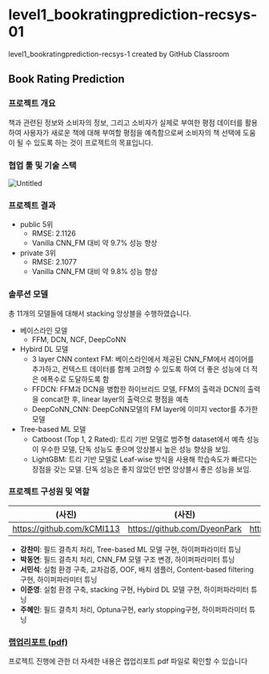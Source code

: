# level1_bookratingprediction-recsys-01
level1_bookratingprediction-recsys-1 created by GitHub Classroom

## Book Rating Prediction

### 프로젝트 개요

책과 관련된 정보와 소비자의 정보, 그리고 소비자가 실제로 부여한 평점 데이터를 활용하여 사용자가 새로운 책에 대해 부여할 평점을 예측함으로써 소비자의 책 선택에 도움이 될 수 있도록 하는 것이 프로젝트의 목표입니다.

### 협업 툴 및 기술 스택

![Untitled](https://s3-us-west-2.amazonaws.com/secure.notion-static.com/dd46a5a1-0ccd-4769-9d57-a5c317539855/Untitled.png)

### 프로젝트 결과

- public 5위
    - RMSE: 2.1126
    - Vanilla CNN_FM 대비 약 9.7% 성능 향상
- private 3위
    - RMSE: 2.1077
    - Vanilla CNN_FM 대비 약 9.8% 성능 향상

### 솔루션 모델

총 11개의 모델들에 대해서 stacking 앙상블을 수행하였습니다.

- 베이스라인 모델
    - FFM, DCN, NCF, DeepCoNN
- Hybird DL 모델
    - 3 layer CNN context FM:  베이스라인에서 제공된 CNN_FM에서 레이어를 추가하고, 컨텍스트 데이터를 함께 고려할 수 있도록 하여 더 좋은 성능에 더 적은 에폭수로 도달하도록 함
    - FFDCN: FFM과 DCN을 병합한 하이브리드 모델, FFM의 출력과 DCN의 출력을 concat한 후, linear layer의 출력으로 평점을 예측
    - DeepCoNN_CNN: DeepCoNN모델의 FM layer에 이미지 vector를 추가한 모델
- Tree-based ML 모델
    - Catboost (Top 1, 2 Rated): 트리 기반 모델로 범주형 dataset에서 예측 성능이 우수한 모델, 단독 성능도 좋으며 앙상블시 높은 성능 향상을 보임.
    - LightGBM: 트리 기반 모델로 Leaf-wise 방식을 사용해 학습속도가 빠르다는 장점을 갖는 모델. 단독 성능은 좋지 않았던 반면 앙상블시 좋은 성능을 보임.

### 프로젝트 구성원 및 역할

| (사진) | (사진) | (사진) | (사진) | (사진) |
| --- | --- | --- | --- | --- |
| https://github.com/kCMI113 | https://github.com/DyeonPark | https://github.com/alstjrdlzz | https://github.com/2jun0 | https://github.com/juhyein |
- **강찬미**: 필드 결측치 처리, Tree-based ML 모델 구현, 하이퍼파라미터 튜닝
- **박동연**: 필드 결측치 처리, CNN_FM 모델 구조 변경, 하이퍼파라미터 튜닝
- **서민석**: 실험 환경 구축, 교차검증, OOF, 배치 샘플러, Content-based filtering 구현, 하이퍼파라미터 튜닝
- **이준영**: 실험 환경 구축, stacking 구현, Hybird DL 모델 구현, 하이퍼파라미터 튜닝
- **주혜인**: 필드 결측치 처리, Optuna구현, early stopping구현, 하이퍼파라미터 튜닝

### **[랩업리포트 (pdf)](**./BoostCamp5%20Project1%20Wrapup%20Report.pdf**)**

프로젝트 진행에 관한 더 자세한 내용은 랩업리포트 pdf 파일로 확인할 수 있습니다
